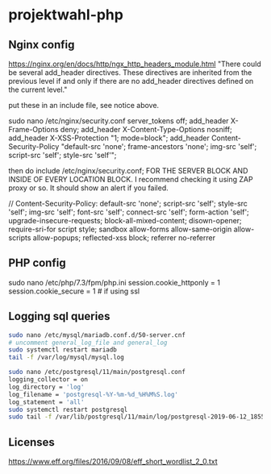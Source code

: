 # projektwahl-php

## Nginx config

https://nginx.org/en/docs/http/ngx_http_headers_module.html "There could be several add_header directives. These directives are inherited from the previous level if and only if there are no add_header directives defined on the current level."

put these in an include file, see notice above.

sudo nano /etc/nginx/security.conf
server_tokens off;
add_header X-Frame-Options deny;
add_header X-Content-Type-Options nosniff;
add_header X-XSS-Protection "1; mode=block";
add_header Content-Security-Policy "default-src 'none'; frame-ancestors 'none'; img-src 'self'; script-src 'self'; style-src 'self'";

then do
include /etc/nginx/security.conf;
FOR THE SERVER BLOCK AND INSIDE OF EVERY LOCATION BLOCK. I recommend checking it using ZAP proxy or so. It should show an alert if you failed.

// Content-Security-Policy: default-src 'none'; script-src 'self'; style-src 'self'; img-src 'self'; font-src 'self'; connect-src 'self'; form-action 'self'; upgrade-insecure-requests; block-all-mixed-content; disown-opener; require-sri-for script style; sandbox allow-forms allow-same-origin allow-scripts allow-popups; reflected-xss block; referrer no-referrer

## PHP config

sudo nano /etc/php/7.3/fpm/php.ini
session.cookie_httponly = 1
session.cookie_secure = 1 # if using ssl

## Logging sql queries
```bash
sudo nano /etc/mysql/mariadb.conf.d/50-server.cnf
# uncomment general_log_file and general_log
sudo systemctl restart mariadb
tail -f /var/log/mysql/mysql.log
```

```bash
sudo nano /etc/postgresql/11/main/postgresql.conf
logging_collector = on
log_directory = 'log'
log_filename = 'postgresql-%Y-%m-%d_%H%M%S.log'
log_statement = 'all'
sudo systemctl restart postgresql
sudo tail -f /var/lib/postgresql/11/main/log/postgresql-2019-06-12_185549.log
```

## Licenses

https://www.eff.org/files/2016/09/08/eff_short_wordlist_2_0.txt
